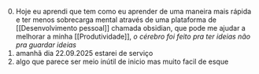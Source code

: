
0. Hoje eu aprendi que tem como eu aprender de uma maneira mais rápida e ter menos sobrecarga mental através de uma plataforma de [[Desenvolvimento pessoal]] chamada obsidian, que pode me ajudar a melhorar a minha [[Produtividade]], *o cérebro foi feito pra ter ideias não pra guardar ideias*
1. amanhã dia 22.09.2025 estarei de serviço
2. algo que parece ser meio inútil de inicio mas muito facil de esque